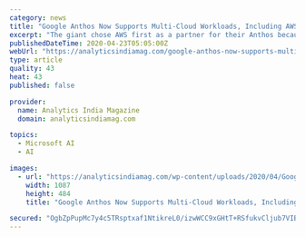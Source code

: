 ```yaml
---
category: news
title: "Google Anthos Now Supports Multi-Cloud Workloads, Including AWS & Microsoft Azure In Preview"
excerpt: "The giant chose AWS first as a partner for their Anthos because of its demand among the customers; also Azure is in preview. The blog further stated a few names of the customers for Anthos multi-cloud support — KeyBank, which was a design partner, and Plaid, an analytics company. Also Read AWS Takes Machine Learning Global, Makes It More ..."
publishedDateTime: 2020-04-23T05:05:00Z
webUrl: "https://analyticsindiamag.com/google-anthos-now-supports-multi-cloud-workloads-including-aws-microsoft-azure-in-preview/"
type: article
quality: 43
heat: 43
published: false

provider:
  name: Analytics India Magazine
  domain: analyticsindiamag.com

topics:
  - Microsoft AI
  - AI

images:
  - url: "https://analyticsindiamag.com/wp-content/uploads/2020/04/Google-Anthos-Now-Supports-Multi-Cloud-Workloads-Including-AWS-Microsoft-Azure-In-Preview.png"
    width: 1087
    height: 484
    title: "Google Anthos Now Supports Multi-Cloud Workloads, Including AWS & Microsoft Azure In Preview"

secured: "OgbZpPupMc7y4c5TRsptxaf1NtikreL0/izwWCC9xGHtT+RSfukvCljub7VIBvZkRSK9pSmLl7WItFrEmFKVKRIeMpU1C7auxKoGv7S1iA+HiJIjem292REUzGWBXnivi5FeTHu/VPNkZZL5TsmNQRDozT8BKbrw5eoJCOZHXpBvXaGjjhFHIOpvskYnI1ytE23YlovO0idPQIih1h8HOVbxAokwbLBOnuvVBm3G9sdHWVoUUrqJ21O1nRQ/3jpvbx4JLvaXZSG1PUQ3ZWh2zF4UfqUM9g1rK32Mei3bu4tzXSANrUlqptoB3et7bYrfIl9ReSq3083cxm/g9uXl518hpr/dm2PmJlO8ORXZIf0iqXOA861xEiFFXlfRCGDUi/Z2d5PnAth8TipZwvq5KyFbKIekwyoZ77JSuQsd4Jg54/WuEp1UVi+SnS4WO0g7SM3tNMA3N8l0GyKiXauOxz8sWjwwQEbnLFlPIoIK354=;HuWNrnkZP3z21A/YUcvIfQ=="
---
```


